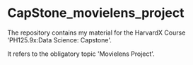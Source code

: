 # CapStone_movielens_project

The repository contains my material for the HarvardX Course 'PH125.9x:Data Science: Capstone'.

It refers to the obligatory topic 'Movielens Project'.

